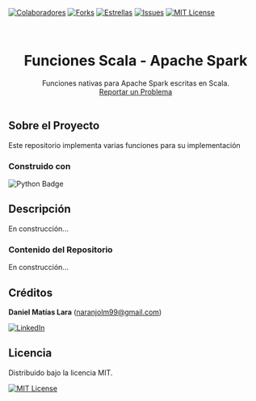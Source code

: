 <!-- Encabezado -->

[![Colaboradores][contributors-shield]][contributors-url]
[![Forks][forks-shield]][forks-url]
[![Estrellas][stars-shield]][stars-url]
[![Issues][issues-shield]][issues-url]
[![MIT License][license-shield]][license-url]

<!-- Título -->
<br />
<div align="center">

<h1 align="center">Funciones Scala - Apache Spark</h1>
  <p align="center">
    Funciones nativas para Apache Spark escritas en Scala.
    <br />
    <a href="https://github.com/daniel-lara-ec/spark-scala-dmlaran/issues">Reportar un Problema</a>
    <br />
    <br />
  </p>
</div>

<!-- Cuerpo -->

## Sobre el Proyecto

Este repositorio implementa varias funciones para su implementación

### Construido con

![Python Badge](https://img.shields.io/badge/scala-%23DC322F.svg?style=for-the-badge&logo=scala&logoColor=white)

## Descripción

En construcción...

### Contenido del Repositorio

En construcción...

## Créditos

**Daniel Matías Lara** (naranjolm99@gmail.com)

[![LinkedIn][linkedin-shield]][linkedin-url-dmln]

## Licencia

Distribuido bajo la licencia MIT.

[![MIT License][license-shield]][license-url]

<!-- MARKDOWN LINKS & IMAGES -->

[contributors-shield]: https://img.shields.io/github/contributors/daniel-lara-ec/spark-scala-dmlaran.svg?style=for-the-badge
[contributors-url]: https://github.com/daniel-lara-ec/spark-scala-dmlaran/graphs/contributors
[forks-shield]: https://img.shields.io/github/forks/daniel-lara-ec/spark-scala-dmlaran.svg?style=for-the-badge
[forks-url]: https://github.com/daniel-lara-ec/spark-scala-dmlaran/forks
[stars-shield]: https://img.shields.io/github/stars/daniel-lara-ec/spark-scala-dmlaran?style=for-the-badge
[stars-url]: https://github.com/daniel-lara-ec/spark-scala-dmlaran/stargazers
[issues-shield]: https://img.shields.io/github/issues/daniel-lara-ec/spark-scala-dmlaran.svg?style=for-the-badge
[issues-url]: https://github.com/daniel-lara-ec/spark-scala-dmlaran/issues
[license-shield]: https://img.shields.io/github/license/daniel-lara-ec/spark-scala-dmlaran.svg?style=for-the-badge
[license-url]: https://es.wikipedia.org/wiki/Licencia_MIT
[linkedin-shield]: https://img.shields.io/badge/linkedin-%230077B5.svg?style=for-the-badge&logo=linkedin&logoColor=white
[linkedin-url-dmln]: https://www.linkedin.com/in/mat-daniel-lara/
